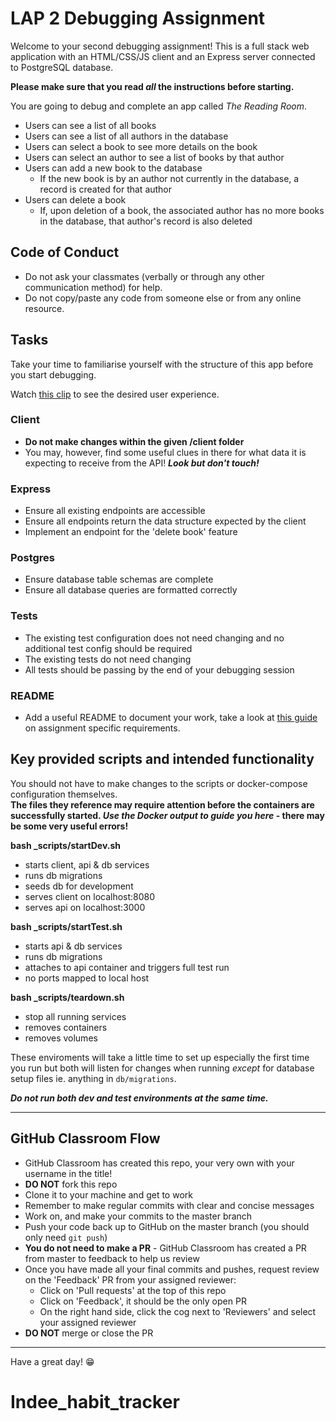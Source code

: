 # LAP 2 Debugging Assignment

Welcome to your second debugging assignment! This is a full stack web application with an HTML/CSS/JS client and an Express server connected to PostgreSQL database.

**Please make sure that you read *all* the instructions before starting.**

You are going to debug and complete an app called *The Reading Room*.
- Users can see a list of all books 
- Users can see a list of all authors in the database
- Users can select a book to see more details on the book
- Users can select an author to see a list of books by that author
- Users can add a new book to the database
    - If the new book is by an author not currently in the database, a record is created for that author
- Users can delete a book
    - If, upon deletion of a book, the associated author has no more books in the database, that author's record is also deleted


## Code of Conduct
- Do not ask your classmates (verbally or through any other communication method) for help.
- Do not copy/paste any code from someone else or from any online resource.


## Tasks
Take your time to familiarise yourself with the structure of this app before you start debugging. 

Watch [this clip](https://youtu.be/fq53QtF-5MU) to see the desired user experience.

### Client
- **Do not make changes within the given /client folder** 
- You may, however, find some useful clues in there for what data it is expecting to receive from the API! ***Look but don't touch!***

### Express
- Ensure all existing endpoints are accessible
- Ensure all endpoints return the data structure expected by the client
- Implement an endpoint for the 'delete book' feature

### Postgres
- Ensure database table schemas are complete
- Ensure all database queries are formatted correctly

### Tests
- The existing test configuration does not need changing and no additional test config should be required
- The existing tests do not need changing
- All tests should be passing by the end of your debugging session

### README
- Add a useful README to document your work, take a look at [this guide](https://gist.github.com/getfutureproof-admin/dfe45adba508f931bf83d144cbbf6bbe) on assignment specific requirements.


## Key provided scripts and intended functionality
You should not have to make changes to the scripts or docker-compose configuration themselves. \
**The files they reference may require attention before the containers are successfully started. *Use the Docker output to guide you here* - there may be some very useful errors!**

**bash _scripts/startDev.sh**
- starts client, api & db services
- runs db migrations
- seeds db for development
- serves client on localhost:8080
- serves api on localhost:3000

**bash _scripts/startTest.sh**
- starts api & db services
- runs db migrations
- attaches to api container and triggers full test run
- no ports mapped to local host

**bash _scripts/teardown.sh**
- stop all running services
- removes containers
- removes volumes

These enviroments will take a little time to set up especially the first time you run but both will listen for changes when running *except* for database setup files ie. anything in `db/migrations`. 

***Do not run both dev and test environments at the same time.***

***

## GitHub Classroom Flow
- GitHub Classroom has created this repo, your very own with your username in the title! 
- **DO NOT** fork this repo
- Clone it to your machine and get to work
- Remember to make regular commits with clear and concise messages
- Work on, and make your commits to the master branch
- Push your code back up to GitHub on the master branch (you should only need `git push`)
- **You do not need to make a PR** - GitHub Classroom has created a PR from master to feedback to help us review
- Once you have made all your final commits and pushes, request review on the 'Feedback' PR from your assigned reviewer:
  + Click on 'Pull requests' at the top of this repo
  + Click on 'Feedback', it should be the only open PR
  + On the right hand side, click the cog next to 'Reviewers' and select your assigned reviewer
- **DO NOT** merge or close the PR

***

Have a great day! 😁
# Indee_habit_tracker
